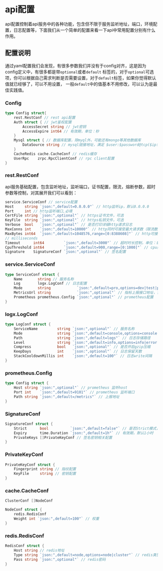 # api配置
api配置控制着api服务中的各种功能，包含但不限于服务监听地址，端口，环境配置，日志配置等，下面我们从一个简单的配置来看一下api中常用配置分别有什么作用。

## 配置说明
通过yaml配置我们会发现，有很多参数我们并没有于config对齐，这是因为config定义中，有很多都是带`optional`或者`default`
标签的，对于`optional`可选项，你可以根据自己需求判断是否需要设置，对于`default`标签，如果你觉得默认值就已经够了，可以不用设置，
一般`default`中的值基本不用修改，可以认为是最佳实践值。

### Config

```go
type Config struct{
    rest.RestConf // rest api配置
    Auth struct { // jwt鉴权配置
        AccessSecret string // jwt密钥
        AccessExpire int64 // 有效期，单位：秒
    }
    Mysql struct { // 数据库配置，除myql外，可能还有mongo等其他数据库
        DataSource string // mysql链接地址，满足 $user:$password@tcp($ip:$port)/$db?$queries 格式即可
    }
    CacheRedis cache.CacheConf // redis缓存
    UserRpc    zrpc.RpcClientConf // rpc client配置
}    
```

### rest.RestConf
api服务基础配置，包含监听地址，监听端口，证书配置，限流，熔断参数，超时参数等控制，对其展开我们可以看到：
```go
service.ServiceConf // service配置
Host     string `json:",default=0.0.0.0"` // http监听ip，默认0.0.0.0
Port     int // http监听端口,必填
CertFile string `json:",optional"` // https证书文件，可选
KeyFile  string `json:",optional"` // https私钥文件，可选 
Verbose  bool   `json:",optional"` // 是否打印详细http请求日志
MaxConns int    `json:",default=10000"` // http同时可接受最大请求数（限流数），默认10000
MaxBytes int64  `json:",default=1048576,range=[0:8388608]"` // http可接受请求的最大ContentLength，默认1048576，被设置值不能必须在0到8388608之间
// milliseconds
Timeout      int64         `json:",default=3000"` // 超时时长控制，单位：毫秒，默认3000
CpuThreshold int64         `json:",default=900,range=[0:1000]"` // cpu降载阈值，默认900，可允许设置范围0到1000
Signature    SignatureConf `json:",optional"` // 签名配置
```

### service.ServiceConf
```go
type ServiceConf struct {
    Name       string // 服务名称
    Log        logx.LogConf // 日志配置
    Mode       string            `json:",default=pro,options=dev|test|pre|pro"` // 服务环境，dev-开发环境，test-测试环境，pre-预发环境，pro-正式环境
    MetricsUrl string            `json:",optional"` // 指标上报接口地址，该地址需要支持post json即可
    Prometheus prometheus.Config `json:",optional"` // prometheus配置
}
```

### logx.LogConf
```go
type LogConf struct {
	ServiceName         string `json:",optional"` // 服务名称
	Mode                string `json:",default=console,options=console|file|volume"` // 日志模式，console-输出到console，file-输出到当前服务器（容器）文件，，volume-输出docker挂在文件内
	Path                string `json:",default=logs"` // 日志存储路径
	Level               string `json:",default=info,options=info|error|severe"` // 日志级别
	Compress            bool   `json:",optional"` // 是否开启gzip压缩
	KeepDays            int    `json:",optional"` // 日志保留天数
	StackCooldownMillis int    `json:",default=100"` // 日志write间隔
}
```

### prometheus.Config
```go
type Config struct {
	Host string `json:",optional"` // prometheus 监听host
	Port int    `json:",default=9101"` // prometheus 监听端口
	Path string `json:",default=/metrics"` // 上报地址
}
```

### SignatureConf
```go
SignatureConf struct {
    Strict      bool          `json:",default=false"` // 是否Strict模式，如果是则PrivateKeys必填
    Expiry      time.Duration `json:",default=1h"` // 有效期，默认1小时
    PrivateKeys []PrivateKeyConf // 签名密钥相关配置
}
```

### PrivateKeyConf
```go
PrivateKeyConf struct {
    Fingerprint string // 指纹配置
    KeyFile     string // 密钥配置
}
```

### cache.CacheConf
```go
ClusterConf []NodeConf

NodeConf struct {
    redis.RedisConf
    Weight int `json:",default=100"` // 权重
}
```

### redis.RedisConf
```go
RedisConf struct {
    Host string // redis地址
    Type string `json:",default=node,options=node|cluster"` // redis类型
    Pass string `json:",optional"` // redis密码
}
```
